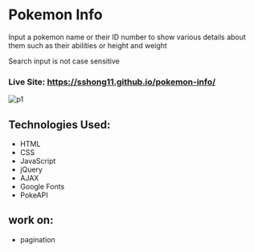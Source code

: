 # Pokemon Info
Input a pokemon name or their ID number to show various details about them such as their abilities or height and weight

Search input is not case sensitive

### Live Site: https://sshong11.github.io/pokemon-info/
![p1](https://user-images.githubusercontent.com/73757024/139539837-c20259b1-06d0-499d-97f1-9bdced669059.PNG)

## Technologies Used:
* HTML
* CSS
* JavaScript
* jQuery
* AJAX
* Google Fonts
* PokeAPI

## work on:

* pagination
